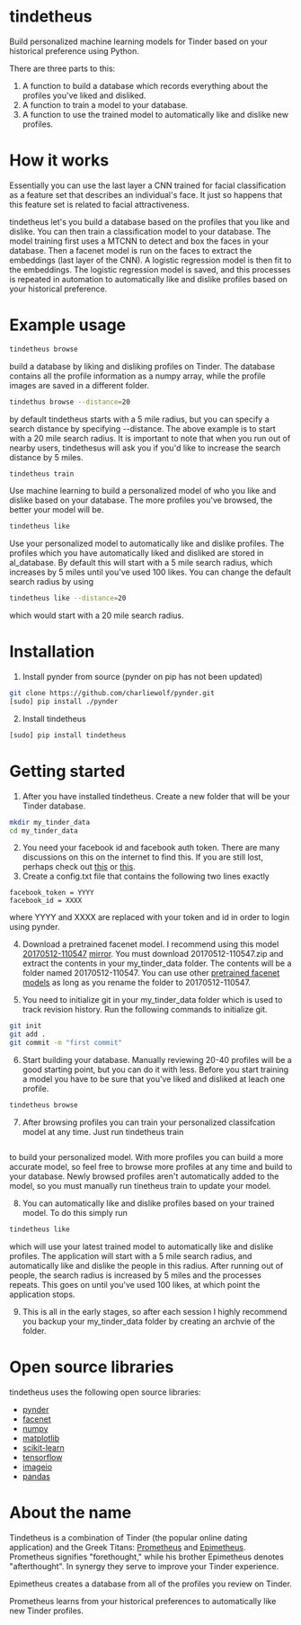# tindetheus
Build personalized machine learning models for Tinder based on your historical preference using Python.

There are three parts to this:
1. A function to build a database which records everything about the profiles you've liked and disliked.
2. A function to train a model to your database.
3. A function to use the trained model to automatically like and dislike new profiles.

# How it works
Essentially you can use the last layer a CNN trained for facial classification as a feature set that describes an individual's face. It just so happens that this feature set is related to facial attractiveness.

tindetheus let's you build a database based on the profiles that you like and dislike. You can then train a classification model to your database. The model training first uses a MTCNN to detect and box the faces in your database. Then a facenet model is run on the faces to extract the embeddings (last layer of the CNN). A logistic regression model is then fit to the embeddings. The logistic regression model is saved, and this processes is repeated in automation to automatically like and dislike profiles based on your historical preference.

# Example usage
```bash
tindetheus browse
```
build a database by liking and disliking profiles on Tinder. The database contains all the profile information as a numpy array, while the profile images are saved in a different folder.

```bash
tindethus browse --distance=20
```
by default tindetheus starts with a 5 mile radius, but you can specify a search distance by specifying --distance. The above example is to start with a 20 mile search radius. It is important to note that when you run out of nearby users, tindethesus will ask you if you'd like to increase the search distance by 5 miles.

```bash
tindetheus train
```
Use machine learning to build a personalized model of who you like and dislike based on your database. The more profiles you've browsed, the better your model will be.

```bash
tindetheus like
```
Use your personalized model to automatically like and dislike profiles. The profiles which you have automatically liked and disliked are stored in al_database. By default this will start with a 5 mile search radius, which increases by 5 miles until you've used 100 likes. You can change the default search radius by using
```bash
tindetheus like --distance=20
```
which would start with a 20 mile search radius.

# Installation

1. Install pynder from source (pynder on pip has not been updated)
```bash
git clone https://github.com/charliewolf/pynder.git
[sudo] pip install ./pynder
```
2. Install tindetheus
```bash
[sudo] pip install tindetheus
```

# Getting started

1. After you have installed tindetheus. Create a new folder that will be your Tinder database.
```bash
mkdir my_tinder_data
cd my_tinder_data
```
2. You need your facebook id and facebook auth token. There are many discussions on this on the internet to find this. If you are still lost, perhaps check out [this](https://gist.github.com/rtt/10403467) or [this](http://www.joelotter.com/2015/05/17/dj-khaled-tinder-bot.html).
3. Create a config.txt file that contains the following two lines exactly
```
facebook_token = YYYY
facebook_id = XXXX
```
where YYYY and XXXX are replaced with your token and id in order to login using pynder.

4. Download a pretrained facenet model. I recommend using this model [20170512-110547](https://drive.google.com/file/d/0B5MzpY9kBtDVZ2RpVDYwWmxoSUk/edithttps://drive.google.com/file/d/0B5MzpY9kBtDVZ2RpVDYwWmxoSUk/edit) [mirror](https://mega.nz/#!d6gxFL5b!ZLINGZKxdAQ-H7ZguAibd6GmXFXCcr39XxAvIjmTKew). You must download 20170512-110547.zip and extract the contents in your my_tinder_data folder. The contents will be a folder named 20170512-110547. You can use other [pretrained facenet models](https://github.com/davidsandberg/facenet) as long as you rename the folder to 20170512-110547.

5. You need to initialize git in your my_tinder_data folder which is used to track revision history. Run the following commands to initialize git.
```bash
git init
git add .
git commit -m "first commit"
```

6. Start building your database. Manually reviewing 20-40 profiles will be a good starting point, but you can do it with less. Before you start training a model you have to be sure that you've liked and disliked at leach one profile.
```bash
tindetheus browse
```

7. After browsing profiles you can train your personalized classifcation model at any time. Just run
tindetheus train
```bash
```
to build your personalized model. With more profiles you can build a more accurate model, so feel free to browse more profiles at any time and build to your database. Newly browsed profiles aren't automatically added to the model, so you must manually run tinetheus train to update your model.

8. You can automatically like and dislike profiles based on your trained model. To do this simply run
```bash
tindetheus like
```
which will use your latest trained model to automatically like and dislike profiles. The application will start with a 5 mile search radius, and automatically like and dislike the people in this radius. After running out of people, the search radius is increased by 5 miles and the processes repeats. This goes on until you've used 100 likes, at which point the application stops.

9. This is all in the early stages, so after each session I highly recommend you backup your my_tinder_data folder by creating an archvie of the folder.


# Open source libraries
tindetheus uses the following open source libraries:

- [pynder](https://github.com/charliewolf/pynder)
- [facenet](https://github.com/davidsandberg/facenet)
- [numpy](http://www.numpy.org/)
- [matplotlib](https://matplotlib.org/)
- [scikit-learn](http://scikit-learn.org/stable/)
- [tensorflow](https://www.tensorflow.org/)
- [imageio](https://imageio.github.io/)
- [pandas](http://pandas.pydata.org/)

# About the name
Tindetheus is a combination of Tinder (the popular online dating application) and the Greek Titans: [Prometheus](https://en.wikipedia.org/wiki/Prometheus) and [Epimetheus](https://en.wikipedia.org/wiki/Epimetheus_(mythology)). Prometheus signifies "forethought," while  his brother Epimetheus denotes "afterthought". In synergy they serve to improve your Tinder experience.

Epimetheus creates a database from all of the profiles you review on Tinder.

Prometheus learns from your historical preferences to automatically like new Tinder profiles.
